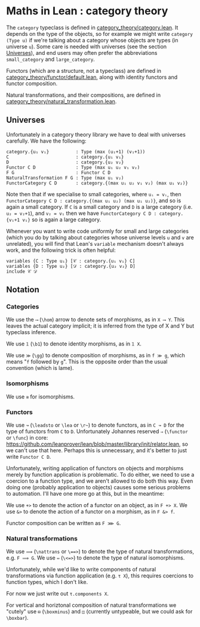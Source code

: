 # Maths in Lean : category theory

The `category` typeclass is defined in [category_theory/category.lean](https://github.com/leanprover/mathlib/blob/master/category_theory/category.lean).
It depends on the type of the objects, so for example we might write `category (Type u)` if we're talking about a category whose objects are types (in universe `u`).
Some care is needed with universes (see the section [Universes](##markdown-header-universes)), and end users may often prefer the abbreviations `small_category` and `large_category`.

Functors (which are a structure, not a typeclass) are defined in [category_theory/functor/default.lean](https://github.com/leanprover/mathlib/blob/master/category_theory/functor/default.lean),
along with identity functors and functor composition.

Natural transformations, and their compositions, are defined in [category_theory/natural_transformation.lean](https://github.com/leanprover/mathlib/blob/master/category_theory/natural_transformation.lean).

## Universes

Unfortunately in a category theory library we have to deal with universes carefully. We have the following:

````
category.{u₁ v₁}          : Type (max (u₁+1) (v₁+1))
C                         : category.{u₁ v₁}
D                         : category.{u₂ v₂}
Functor C D               : Type (max u₁ u₂ v₁ v₂)
F G                       : Functor C D
NaturalTransformation F G : Type (max u₁ v₂)
FunctorCategory C D       : category.{(max u₁ u₂ v₁ v₂) (max u₁ v₂)}
````

Note then that if we specialise to small categories, where `uᵢ = vᵢ`, then `FunctorCategory C D : category.{(max u₁ u₂) (max u₁ u₂)}`, and so is again a small category.
If `C` is a small category and `D` is a large category (i.e. `u₂ = v₂+1`), and `v₂ = v₁` then we have `FunctorCategory C D : category.{v₁+1 v₁}` so is again a large category.

Whenever you want to write code uniformly for small and large categories (which you do by talking about categories whose universe levels `u` and `v` are unrelated), you will find that
Lean's `variable` mechanism doesn't always work, and the following trick is often helpful:

````
variables {C : Type u₁} [𝒞 : category.{u₁ v₁} C]
variables {D : Type u₂} [𝒟 : category.{u₂ v₂} D]
include 𝒞 𝒟
````


## Notation

### Categories

We use the `⟶` (`\hom`) arrow to denote sets of morphisms, as in `X ⟶ Y`.
This leaves the actual category implicit; it is inferred from the type of X and Y but typeclass inference.

We use `𝟙` (`\b1`) to denote identity morphisms, as in `𝟙 X`.

We use `≫` (`\gg`) to denote composition of morphisms, as in `f ≫ g`, which means "`f` followed by `g`".
This is the opposite order than the usual convention (which is lame).  

### Isomorphisms
We use `≅` for isomorphisms.

### Functors
We use `↝` (`\leadsto` or `\lea` or `\r~`) to denote functors, as in `C ↝ D` for the type of functors from `C` to `D`.
Unfortunately Johannes reserved `⇒` (`\functor` or `\func`) in core: https://github.com/leanprover/lean/blob/master/library/init/relator.lean, so we can't use that here.
Perhaps this is unnecessary, and it's better to just write `Functor C D`.

Unfortunately, writing application of functors on objects and morphisms merely by function application is problematic.
To do either, we need to use a coercion to a function type, and we aren't allowed to do both this way.
Even doing one (probably application to objects) causes some serious problems to automation. I'll have one more go at this,
but in the meantime:

We use `+>` to denote the action of a functor on an object, as in `F +> X`.
We use `&>` to denote the action of a functor on a morphism, as in `F &> f`.

Functor composition can be written as `F ⋙ G`.

### Natural transformations
We use `⟹` (`\nattrans` or `\==>`) to denote the type of natural transformations, e.g. `F ⟹ G`.
We use `⇔` (`\<=>`) to denote the type of natural isomorphisms.

Unfortunately, while we'd like to write components of natural transformations via function application (e.g. `τ X`),
this requires coercions to function types, which I don't like.

For now we just write out `τ.components X`.

For vertical and horiztonal composition of natural transformations we "cutely" use `⊟` (`\boxminus`) and `◫` (currently untypeable, but we could ask for `\boxbar`).
